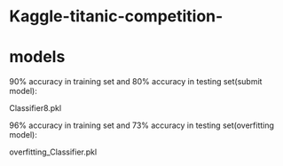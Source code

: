 # Kaggle-titanic-competition-


# models

90% accuracy in training set and 80% accuracy in testing set(submit model):

Classifier8.pkl

96% accuracy in training set and 73% accuracy in testing set(overfitting model):

overfitting_Classifier.pkl
